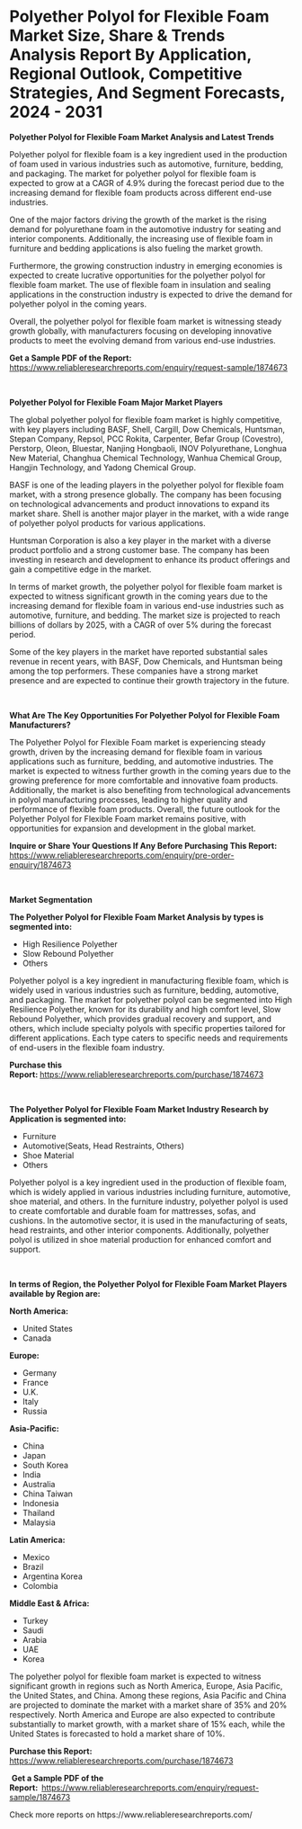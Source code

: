 <p><h1>Polyether Polyol for Flexible Foam Market Size, Share & Trends Analysis Report By Application, Regional Outlook, Competitive Strategies, And Segment Forecasts, 2024 - 2031</h1></p><p><strong>Polyether Polyol for Flexible Foam Market Analysis and Latest Trends</strong></p>
<p><p>Polyether polyol for flexible foam is a key ingredient used in the production of foam used in various industries such as automotive, furniture, bedding, and packaging. The market for polyether polyol for flexible foam is expected to grow at a CAGR of 4.9% during the forecast period due to the increasing demand for flexible foam products across different end-use industries.</p><p>One of the major factors driving the growth of the market is the rising demand for polyurethane foam in the automotive industry for seating and interior components. Additionally, the increasing use of flexible foam in furniture and bedding applications is also fueling the market growth. </p><p>Furthermore, the growing construction industry in emerging economies is expected to create lucrative opportunities for the polyether polyol for flexible foam market. The use of flexible foam in insulation and sealing applications in the construction industry is expected to drive the demand for polyether polyol in the coming years.</p><p>Overall, the polyether polyol for flexible foam market is witnessing steady growth globally, with manufacturers focusing on developing innovative products to meet the evolving demand from various end-use industries.</p></p>
<p><strong>Get a Sample PDF of the Report:&nbsp;</strong> <a href="https://www.reliableresearchreports.com/enquiry/request-sample/1874673">https://www.reliableresearchreports.com/enquiry/request-sample/1874673</a></p>
<p>&nbsp;</p>
<p><strong>Polyether Polyol for Flexible Foam Major Market Players</strong></p>
<p><p>The global polyether polyol for flexible foam market is highly competitive, with key players including BASF, Shell, Cargill, Dow Chemicals, Huntsman, Stepan Company, Repsol, PCC Rokita, Carpenter, Befar Group (Covestro), Perstorp, Oleon, Bluestar, Nanjing Hongbaoli, INOV Polyurethane, Longhua New Material, Changhua Chemical Technology, Wanhua Chemical Group, Hangjin Technology, and Yadong Chemical Group.</p><p>BASF is one of the leading players in the polyether polyol for flexible foam market, with a strong presence globally. The company has been focusing on technological advancements and product innovations to expand its market share. Shell is another major player in the market, with a wide range of polyether polyol products for various applications.</p><p>Huntsman Corporation is also a key player in the market with a diverse product portfolio and a strong customer base. The company has been investing in research and development to enhance its product offerings and gain a competitive edge in the market.</p><p>In terms of market growth, the polyether polyol for flexible foam market is expected to witness significant growth in the coming years due to the increasing demand for flexible foam in various end-use industries such as automotive, furniture, and bedding. The market size is projected to reach billions of dollars by 2025, with a CAGR of over 5% during the forecast period.</p><p>Some of the key players in the market have reported substantial sales revenue in recent years, with BASF, Dow Chemicals, and Huntsman being among the top performers. These companies have a strong market presence and are expected to continue their growth trajectory in the future.</p></p>
<p>&nbsp;</p>
<p><strong>What Are The Key Opportunities For Polyether Polyol for Flexible Foam Manufacturers?</strong></p>
<p><p>The Polyether Polyol for Flexible Foam market is experiencing steady growth, driven by the increasing demand for flexible foam in various applications such as furniture, bedding, and automotive industries. The market is expected to witness further growth in the coming years due to the growing preference for more comfortable and innovative foam products. Additionally, the market is also benefiting from technological advancements in polyol manufacturing processes, leading to higher quality and performance of flexible foam products. Overall, the future outlook for the Polyether Polyol for Flexible Foam market remains positive, with opportunities for expansion and development in the global market.</p></p>
<p><strong>Inquire or Share Your Questions If Any Before Purchasing This Report:</strong> <a href="https://www.reliableresearchreports.com/enquiry/pre-order-enquiry/1874673">https://www.reliableresearchreports.com/enquiry/pre-order-enquiry/1874673</a></p>
<p>&nbsp;</p>
<p><strong>Market Segmentation</strong></p>
<p><strong>The Polyether Polyol for Flexible Foam Market Analysis by types is segmented into:</strong></p>
<p><ul><li>High Resilience Polyether</li><li>Slow Rebound Polyether</li><li>Others</li></ul></p>
<p><p>Polyether polyol is a key ingredient in manufacturing flexible foam, which is widely used in various industries such as furniture, bedding, automotive, and packaging. The market for polyether polyol can be segmented into High Resilience Polyether, known for its durability and high comfort level, Slow Rebound Polyether, which provides gradual recovery and support, and others, which include specialty polyols with specific properties tailored for different applications. Each type caters to specific needs and requirements of end-users in the flexible foam industry.</p></p>
<p><strong>Purchase this Report:&nbsp;</strong><a href="https://www.reliableresearchreports.com/purchase/1874673">https://www.reliableresearchreports.com/purchase/1874673</a></p>
<p>&nbsp;</p>
<p><strong>The Polyether Polyol for Flexible Foam Market Industry Research by Application is segmented into:</strong></p>
<p><ul><li>Furniture</li><li>Automotive(Seats, Head Restraints, Others)</li><li>Shoe Material</li><li>Others</li></ul></p>
<p><p>Polyether polyol is a key ingredient used in the production of flexible foam, which is widely applied in various industries including furniture, automotive, shoe material, and others. In the furniture industry, polyether polyol is used to create comfortable and durable foam for mattresses, sofas, and cushions. In the automotive sector, it is used in the manufacturing of seats, head restraints, and other interior components. Additionally, polyether polyol is utilized in shoe material production for enhanced comfort and support.</p></p>
<p>&nbsp;</p>
<p><strong>In terms of Region, the Polyether Polyol for Flexible Foam Market Players available by Region are:</strong></p>
<p>
    <p> <strong> North America: </strong>
        <ul>
            <li>United States</li>
            <li>Canada</li>
        </ul>
        </p> 
    <p> <strong> Europe: </strong>
        <ul>
            <li>Germany</li>
            <li>France</li>
            <li>U.K.</li>
            <li>Italy</li>
            <li>Russia</li>
        </ul>
        </p> 
    <p> <strong> Asia-Pacific: </strong>
        <ul>
            <li>China</li>
            <li>Japan</li>
            <li>South Korea</li>
            <li>India</li>
            <li>Australia</li>
            <li>China Taiwan</li>
            <li>Indonesia</li>
            <li>Thailand</li>
            <li>Malaysia</li>
        </ul>
        </p> 
    <p> <strong> Latin America: </strong>
        <ul>
            <li>Mexico</li>
            <li>Brazil</li>
            <li>Argentina Korea</li>
            <li>Colombia</li>
        </ul>
        </p> 
    <p> <strong> Middle East & Africa: </strong>
        <ul>
            <li>Turkey</li>
            <li>Saudi</li>
            <li>Arabia</li>
            <li>UAE</li>
            <li>Korea</li>
        </ul>
    </p>
    </p>
<p><p>The polyether polyol for flexible foam market is expected to witness significant growth in regions such as North America, Europe, Asia Pacific, the United States, and China. Among these regions, Asia Pacific and China are projected to dominate the market with a market share of 35% and 20% respectively. North America and Europe are also expected to contribute substantially to market growth, with a market share of 15% each, while the United States is forecasted to hold a market share of 10%.</p></p>
<p><strong>Purchase this Report: </strong><a href="https://www.reliableresearchreports.com/purchase/1874673">https://www.reliableresearchreports.com/purchase/1874673</a></p>
<p>&nbsp;<strong>Get a Sample PDF of the Report:&nbsp;&nbsp;</strong><a href="https://www.reliableresearchreports.com/enquiry/request-sample/1874673">https://www.reliableresearchreports.com/enquiry/request-sample/1874673</a></p>
<p><strong></strong></p>
<p>Check more reports on https://www.reliableresearchreports.com/</p>